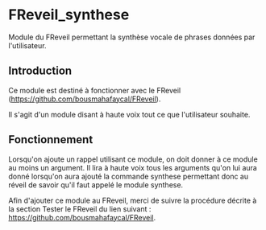 # FReveil_synthese
Module du FReveil permettant la synthèse vocale de phrases données par l'utilisateur.

## Introduction
Ce module est destiné à fonctionner avec le FReveil (<https://github.com/bousmahafaycal/FReveil>). 


Il s'agit d'un module disant à haute voix tout  ce que l'utilisateur souhaite. 

## Fonctionnement
Lorsqu'on ajoute un rappel utilisant ce module, on doit donner à ce module au moins un argument. Il lira à haute voix tous les arguments
qu'on lui aura donné lorsqu'on aura ajouté la commande synthese permettant donc au réveil de savoir qu'il faut appelé le module synthese.

Afin d'ajouter ce module au FReveil, merci de suivre la procédure décrite à la section Tester le FReveil du lien suivant :
<https://github.com/bousmahafaycal/FReveil>.
